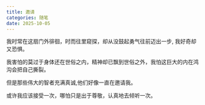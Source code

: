 ```yaml
---
title: 邀请
categories: 随笔
date: 2025-10-05
---
```


我时常在这扇门外徘徊，时而往里窥探，却从没鼓起勇气往前迈出一步, 我好奇却又恐惧。

我害怕的莫过于身体还在世俗之内，精神却已飘到世俗之外，我怕这巨大的内在鸿沟会把自己撕裂。

但是那些伟大的智者充满真诚,他们好像一直在邀请我。

或许我应该接受一次，哪怕只是出于尊敬，认真地去倾听一次。